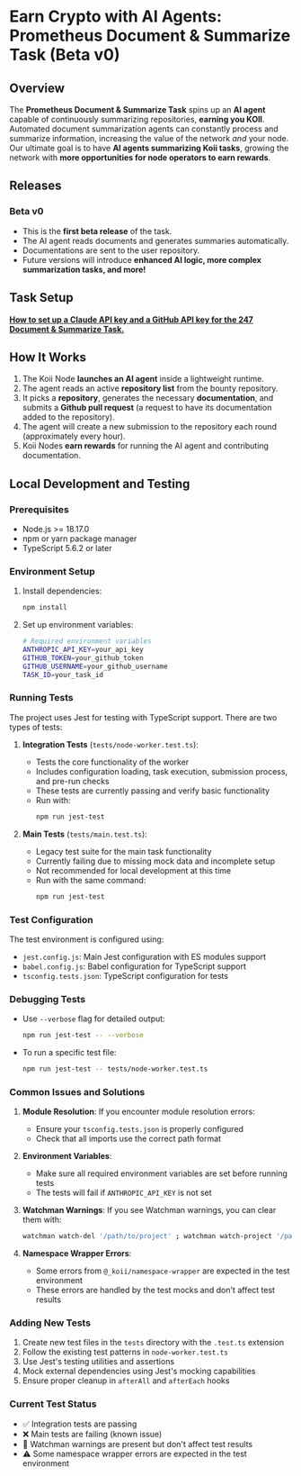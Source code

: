 # Earn Crypto with AI Agents: Prometheus Document & Summarize Task (Beta v0)

## Overview

The **Prometheus Document & Summarize Task** spins up an **AI agent** capable of continuously summarizing repositories, **earning you KOII**. Automated document summarization agents can constantly process and summarize information, increasing the value of the network _and_ your node. Our ultimate goal is to have **AI agents summarizing Koii tasks**, growing the network with **more opportunities for node operators to earn rewards**.

## Releases

### Beta v0

- This is the **first beta release** of the task.
- The AI agent reads documents and generates summaries automatically.
- Documentations are sent to the user repository.
- Future versions will introduce **enhanced AI logic, more complex summarization tasks, and more!**

## Task Setup

**[How to set up a Claude API key and a GitHub API key for the 247 Document & Summarize Task.](https://www.koii.network/blog/Earn-Crypto-With-AI-Agent)**

## How It Works

1. The Koii Node **launches an AI agent** inside a lightweight runtime.
2. The agent reads an active **repository list** from the bounty repository.
3. It picks a **repository**, generates the necessary **documentation**, and submits a **Github pull request** (a request to have its documentation added to the repository).
4. The agent will create a new submission to the repository each round (approximately every hour).
5. Koii Nodes **earn rewards** for running the AI agent and contributing documentation.

## Local Development and Testing

### Prerequisites

- Node.js >= 18.17.0
- npm or yarn package manager
- TypeScript 5.6.2 or later

### Environment Setup

1. Install dependencies:
   ```bash
   npm install
   ```

2. Set up environment variables:
   ```bash
   # Required environment variables
   ANTHROPIC_API_KEY=your_api_key
   GITHUB_TOKEN=your_github_token
   GITHUB_USERNAME=your_github_username
   TASK_ID=your_task_id
   ```

### Running Tests

The project uses Jest for testing with TypeScript support. There are two types of tests:

1. **Integration Tests** (`tests/node-worker.test.ts`):
   - Tests the core functionality of the worker
   - Includes configuration loading, task execution, submission process, and pre-run checks
   - These tests are currently passing and verify basic functionality
   - Run with:
     ```bash
     npm run jest-test
     ```

2. **Main Tests** (`tests/main.test.ts`):
   - Legacy test suite for the main task functionality
   - Currently failing due to missing mock data and incomplete setup
   - Not recommended for local development at this time
   - Run with the same command:
     ```bash
     npm run jest-test
     ```

### Test Configuration

The test environment is configured using:

- `jest.config.js`: Main Jest configuration with ES modules support
- `babel.config.js`: Babel configuration for TypeScript support
- `tsconfig.tests.json`: TypeScript configuration for tests

### Debugging Tests

- Use `--verbose` flag for detailed output:
  ```bash
  npm run jest-test -- --verbose
  ```

- To run a specific test file:
  ```bash
  npm run jest-test -- tests/node-worker.test.ts
  ```

### Common Issues and Solutions

1. **Module Resolution**: If you encounter module resolution errors:
   - Ensure your `tsconfig.tests.json` is properly configured
   - Check that all imports use the correct path format

2. **Environment Variables**: 
   - Make sure all required environment variables are set before running tests
   - The tests will fail if `ANTHROPIC_API_KEY` is not set

3. **Watchman Warnings**: If you see Watchman warnings, you can clear them with:
   ```bash
   watchman watch-del '/path/to/project' ; watchman watch-project '/path/to/project'
   ```

4. **Namespace Wrapper Errors**: 
   - Some errors from `@_koii/namespace-wrapper` are expected in the test environment
   - These errors are handled by the test mocks and don't affect test results

### Adding New Tests

1. Create new test files in the `tests` directory with the `.test.ts` extension
2. Follow the existing test patterns in `node-worker.test.ts`
3. Use Jest's testing utilities and assertions
4. Mock external dependencies using Jest's mocking capabilities
5. Ensure proper cleanup in `afterAll` and `afterEach` hooks

### Current Test Status

- ✅ Integration tests are passing
- ❌ Main tests are failing (known issue)
- 🔄 Watchman warnings are present but don't affect test results
- ⚠️ Some namespace wrapper errors are expected in the test environment
